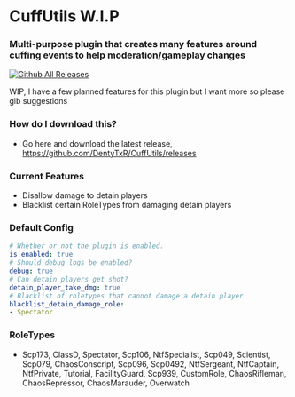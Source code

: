 # CuffUtils W.I.P

### Multi-purpose plugin that creates many features around cuffing events to help moderation/gameplay changes
[![Github All Releases](https://img.shields.io/github/downloads/DentyTxR/CuffUtils/total.svg)]()

WIP, I have a few planned features for this plugin but I want more so please gib suggestions

### How do I download this?
  - Go here and download the latest release, https://github.com/DentyTxR/CuffUtils/releases

### Current Features
 - Disallow damage to detain players
 - Blacklist certain RoleTypes from damaging detain players


### Default Config

```yml
# Whether or not the plugin is enabled.
is_enabled: true
# Should debug logs be enabled?
debug: true
# Can detain players get shot?
detain_player_take_dmg: true
# Blacklist of roletypes that cannot damage a detain player
blacklist_detain_damage_role:
- Spectator
```

### RoleTypes
- Scp173, ClassD, Spectator, Scp106, NtfSpecialist, Scp049, Scientist, Scp079, ChaosConscript, Scp096, Scp0492, NtfSergeant, NtfCaptain, NtfPrivate, Tutorial, FacilityGuard, Scp939, CustomRole, ChaosRifleman, ChaosRepressor, ChaosMarauder, Overwatch